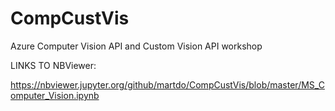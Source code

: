 # CompCustVis
Azure Computer Vision API and Custom Vision API workshop


LINKS TO NBViewer:

https://nbviewer.jupyter.org/github/martdo/CompCustVis/blob/master/MS_Computer_Vision.ipynb

